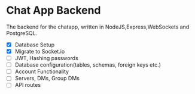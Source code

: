 # Chat App Backend

The backend for the chatapp, written in NodeJS,Express,WebSockets and PostgreSQL.

- [X] Database Setup
- [X] Migrate to Socket.io
- [ ] JWT, Hashing passwords
- [ ] Database configuration(tables, schemas, foreign keys etc.)
- [ ] Account Functionality
- [ ] Servers, DMs, Group DMs
- [ ] API routes